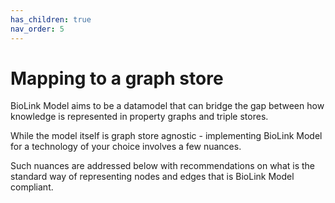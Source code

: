 ```yaml
---
has_children: true
nav_order: 5
---
```


# Mapping to a graph store

BioLink Model aims to be a datamodel that can bridge the gap between how knowledge is represented in property graphs and triple stores.

While the model itself is graph store agnostic - implementing BioLink Model for a technology of your choice involves a few nuances. 

Such nuances are addressed below with recommendations on what is the standard way of representing nodes and edges that is BioLink Model compliant.
